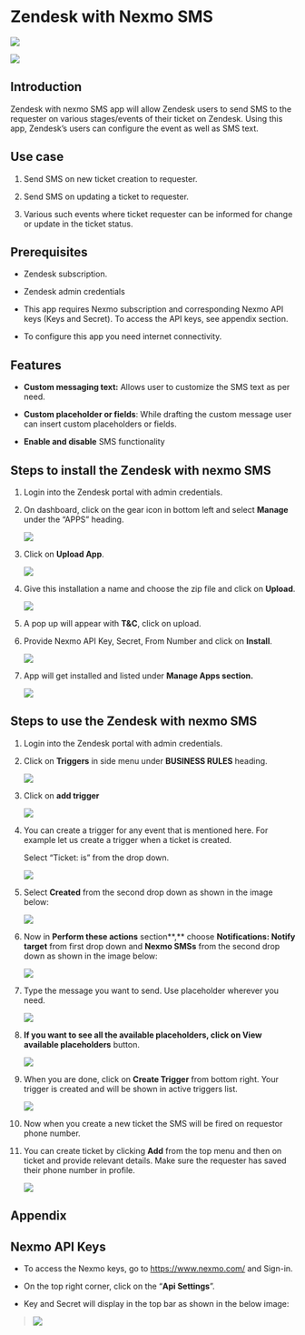 # Zendesk with Nexmo SMS
![](./media/image1.png)

![](./media/image2.png)

## Introduction

Zendesk with nexmo SMS app will allow Zendesk users to send SMS to the requester on various stages/events of their ticket on Zendesk. Using this app, Zendesk’s users can configure the event as well as SMS text.

## Use case

1.  Send SMS on new ticket creation to requester.

2.  Send SMS on updating a ticket to requester.

3.  Various such events where ticket requester can be informed for change or update in the ticket status.

## Prerequisites 
-   Zendesk subscription.

-   Zendesk admin credentials

-   This app requires Nexmo subscription and corresponding Nexmo API keys (Keys and Secret). To access the API keys, see appendix section.

-   To configure this app you need internet connectivity.

## Features 

-   **Custom messaging text:** Allows user to customize the SMS text as per need.

-   **Custom placeholder or fields**: While drafting the custom message user can insert custom placeholders or fields.

-   **Enable and disable** SMS functionality

## Steps to install the Zendesk with nexmo SMS

1.  <span id="_Toc432770622" class="anchor"></span>Login into the Zendesk portal with admin credentials.

2.  On dashboard, click on the gear icon in bottom left and select **Manage** under the “APPS” heading.

    ![](./media/image3.png)

3.  Click on **Upload App**.

    ![](./media/image4.png)

4.  Give this installation a name and choose the zip file and click on **Upload**.

    ![](./media/image5.png)

5.  A pop up will appear with **T&C**, click on upload.

6.  Provide Nexmo API Key, Secret, From Number and click on **Install**.

    ![](./media/image6.png)

7.  App will get installed and listed under **Manage Apps section.**

    ![](./media/image7.png)

## Steps to use the Zendesk with nexmo SMS

1.  Login into the Zendesk portal with admin credentials.

2.  Click on **Triggers** in side menu under **BUSINESS RULES** heading.

    ![](./media/image8.png)

3.  Click on **add trigger**

    ![](./media/image9.png)

4.  You can create a trigger for any event that is mentioned here. For example let us create a trigger when a ticket is created.

    Select “Ticket: is” from the drop down.

    ![](./media/image10.png)

5.  Select **Created** from the second drop down as shown in the image below:

    ![](./media/image11.png)

6.  Now in **Perform these actions** section**,** choose **Notifications: Notify target** from first drop down and **Nexmo SMSs** from the second drop down as shown in the image below:

    ![](./media/image12.png)

7.  Type the message you want to send. Use placeholder wherever you need.

    ![](./media/image13.png)

8.  **If you want to see all the available placeholders, click on View available placeholders** button.

    ![](./media/image14.png)

9.  When you are done, click on **Create Trigger** from bottom right. Your trigger is created and will be shown in active triggers list.

    ![](./media/image15.png)

10. Now when you create a new ticket the SMS will be fired on requestor phone number.

11. You can create ticket by clicking **Add** from the top menu and then on ticket and provide relevant details. Make sure the requester has saved their phone number in profile.

    ![](./media/image16.png)

## Appendix

## Nexmo API Keys

-   To access the Nexmo keys, go to <https://www.nexmo.com/> and Sign-in.

-   On the top right corner, click on the “**Api Settings**”.

-   Key and Secret will display in the top bar as shown in the below image:

> ![](./media/image17.png)
